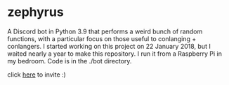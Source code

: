 # zephyrus
A Discord bot in Python 3.9 that performs a weird bunch of random functions, with a particular focus on those useful to conlanging + conlangers. I started working on this project on 22 January 2018, but I waited nearly a year to make this repository. I run it from a Raspberry Pi in my bedroom. Code is in the ./bot directory.

click [here](https://discordapp.com/oauth2/authorize?client_id=405190396684009472&scope=bot&permissions=275146730560) to invite :)
